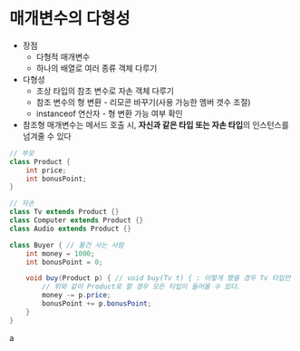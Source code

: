 # 매개변수의 다형성

- 장점
    - 다형적 매개변수
    - 하나의 배열로 여러 종류 객체 다루기
- 다형성
    - 조상 타입의 참조 변수로 자손 객체 다루기
    - 참조 변수의 형 변환 - 리모콘 바꾸기(사용 가능한 멤버 갯수 조절)
    - instanceof 연산자 - 형 변환 가능 여부 확인
- 참조형 매개변수는 메서드 호출 시, **************************************************************************************************자신과 같은 타입 또는 자손 타입**************************************************************************************************의 인스턴스를 넘겨줄 수 있다

```java
// 부모
class Product {
	int price;
	int bonusPoint;
}

// 자손
class Tv extends Product {}
class Computer extends Product {}
class Audio extends Product {}

class Buyer { // 물건 사는 사람
	int money = 1000;
	int bonusPoint = 0;

	void buy(Product p) { // void buy(Tv t) { : 이렇게 했을 경우 Tv 타입만 들어 올 수 있다.
		// 위와 같이 Product로 할 경우 모든 타입이 들어올 수 있다. 
		money -= p.price;
		bonusPoint += p.bonusPoint;
	}
}
```

a
